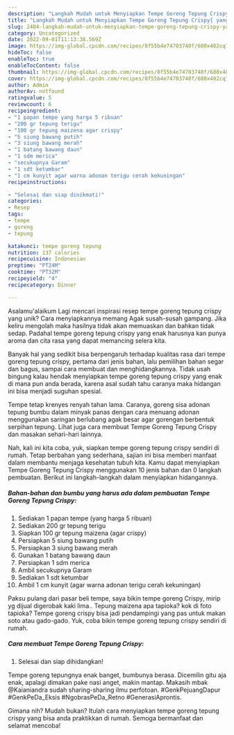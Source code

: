 ```yaml
---
description: "Langkah Mudah untuk Menyiapkan Tempe Goreng Tepung Crispy{ yang Lezat"
title: "Langkah Mudah untuk Menyiapkan Tempe Goreng Tepung Crispy{ yang Lezat"
slug: 2404-langkah-mudah-untuk-menyiapkan-tempe-goreng-tepung-crispy-yang-lezat
category: Uncategorized
date: 2022-09-01T11:13:38.569Z
image: https://img-global.cpcdn.com/recipes/8f55b4e74703740f/680x482cq70/tempe-goreng-tepung-crispy-foto-resep-utama.jpg
hideToc: false
enableToc: true
enableTocContent: false
thumbnail: https://img-global.cpcdn.com/recipes/8f55b4e74703740f/680x482cq70/tempe-goreng-tepung-crispy-foto-resep-utama.jpg
cover: https://img-global.cpcdn.com/recipes/8f55b4e74703740f/680x482cq70/tempe-goreng-tepung-crispy-foto-resep-utama.jpg
author: Admin
authorAv: notfound
ratingvalue: 5
reviewcount: 6
recipeingredient:
- "1 papan tempe yang harga 5 ribuan"
- "200 gr tepung terigu"
- "100 gr tepung maizena agar crispy"
- "5 siung bawang putih"
- "3 siung bawang merah"
- "1 batang bawang daun"
- "1 sdm merica"
- "secukupnya Garam"
- "1 sdt ketumbar"
- "1 cm kunyit agar warna adonan terigu cerah kekuningan"
recipeinstructions:

- "Selesai dan siap dinikmati!"
categories:
- Resep
tags:
- tempe
- goreng
- tepung

katakunci: tempe goreng tepung 
nutrition: 137 calories
recipecuisine: Indonesian
preptime: "PT24M"
cooktime: "PT32M"
recipeyield: "4"
recipecategory: Dinner

---
```



Asalamu'alaikum Lagi mencari inspirasi resep tempe goreng tepung crispy yang unik? Cara menyiapkannya memang Agak susah-susah gampang. Jika keliru mengolah maka hasilnya tidak akan memuaskan dan bahkan tidak sedap. Padahal tempe goreng tepung crispy yang enak harusnya kan punya aroma dan cita rasa yang dapat memancing selera kita.


Banyak hal yang sedikit bisa berpengaruh terhadap kualitas rasa dari tempe goreng tepung crispy, pertama dari jenis bahan, lalu pemilihan bahan segar dan bagus, sampai cara membuat dan menghidangkannya. Tidak usah bingung kalau hendak menyiapkan tempe goreng tepung crispy yang enak di mana pun anda berada, karena asal sudah tahu caranya maka hidangan ini bisa menjadi suguhan spesial.

Tempe tetap krenyes renyah tahan lama. Caranya, goreng sisa adonan tepung bumbu dalam minyak panas dengan cara menuang adonan menggunakan saringan berlubang agak besar agar gorengan berbentuk serpihan tepung. Lihat juga cara membuat Tempe Goreng Tepung Crispy dan masakan sehari-hari lainnya.


Nah, kali ini kita coba, yuk, siapkan tempe goreng tepung crispy sendiri di rumah. Tetap berbahan yang sederhana, sajian ini bisa memberi manfaat dalam membantu menjaga kesehatan tubuh kita. Kamu dapat menyiapkan Tempe Goreng Tepung Crispy menggunakan 10 jenis bahan dan 0 langkah pembuatan. Berikut ini langkah-langkah dalam menyiapkan hidangannya.

<!--inarticleads1-->

##### Bahan-bahan dan bumbu yang harus ada dalam pembuatan Tempe Goreng Tepung Crispy:

1. Sediakan 1 papan tempe (yang harga 5 ribuan)
1. Sediakan 200 gr tepung terigu
1. Siapkan 100 gr tepung maizena (agar crispy)
1. Persiapkan 5 siung bawang putih
1. Persiapkan 3 siung bawang merah
1. Gunakan 1 batang bawang daun
1. Persiapkan 1 sdm merica
1. Ambil secukupnya Garam
1. Sediakan 1 sdt ketumbar
1. Ambil 1 cm kunyit (agar warna adonan terigu cerah kekuningan)


Paksu pulang dari pasar beli tempe, saya bikin tempe goreng Crispy, mirip yg dijual digerobak kaki lima.. Tepung maizena apa tapioka? kok di foto tapioka? Tempe goreng crispy bisa jadi pendampingi yang pas untuk makan soto atau gado-gado. Yuk, coba bikin tempe goreng tepung crispy sendiri di rumah. 

<!--inarticleads2-->

##### Cara membuat Tempe Goreng Tepung Crispy:


1. Selesai dan siap dihidangkan!

Tempe goreng tepungnya enak banget, bumbunya berasa. Dicemilin gitu aja enak, apalagi dimakan pake nasi anget, makin mantap. Makasih mbak @Kaianiandra sudah sharing-sharing ilmu perfotoan. #GenkPejuangDapur #GenkPeDa_Eksis #NgobrasPeDa_Retno #GenerasiAprontis. 

Gimana nih? Mudah bukan? Itulah cara menyiapkan tempe goreng tepung crispy yang bisa anda praktikkan di rumah. Semoga bermanfaat dan selamat mencoba!
